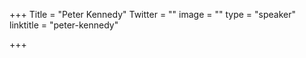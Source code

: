 +++
Title = "Peter Kennedy"
Twitter = ""
image = ""
type = "speaker"
linktitle = "peter-kennedy"

+++


